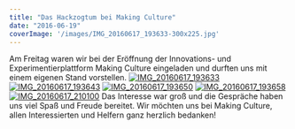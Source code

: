 ```yaml
---
title: "Das Hackzogtum bei Making Culture"
date: "2016-06-19"
coverImage: '/images/IMG_20160617_193633-300x225.jpg'
---
```


Am Freitag waren wir bei der Eröffnung der Innovations- und Experimentierplattform Making Culture eingeladen und durften uns mit einem eigenen Stand vorstellen. [![IMG_20160617_193633](../images/IMG_20160617_193633-300x225.jpg)](https://hackzogtum-coburg.de/wp-content/uploads/2016/06/IMG_20160617_193633.jpg) [![IMG_20160617_193643](../images/IMG_20160617_193643-300x225.jpg)](https://hackzogtum-coburg.de/wp-content/uploads/2016/06/IMG_20160617_193643.jpg) [![IMG_20160617_193650](../images/IMG_20160617_193650-300x225.jpg)](https://hackzogtum-coburg.de/wp-content/uploads/2016/06/IMG_20160617_193650.jpg) [![IMG_20160617_193658](../images/IMG_20160617_193658-300x225.jpg)](https://hackzogtum-coburg.de/wp-content/uploads/2016/06/IMG_20160617_193658.jpg) [![IMG_20160617_210100](../images/IMG_20160617_210100-300x225.jpg)](https://hackzogtum-coburg.de/wp-content/uploads/2016/06/IMG_20160617_210100.jpg) Das Interesse war groß und die Gespräche haben uns viel Spaß und Freude bereitet. Wir möchten uns bei Making Culture, allen Interessierten und Helfern ganz herzlich bedanken!
